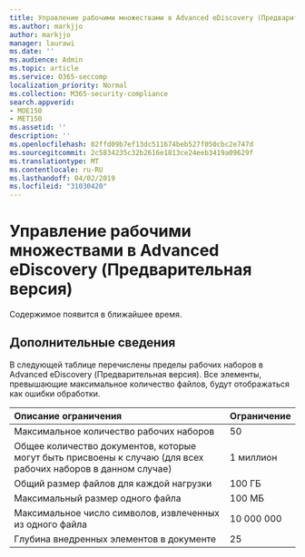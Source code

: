 ```yaml
---
title: Управление рабочими множествами в Advanced eDiscovery (Предварительная версия)
ms.author: markjjo
author: markjjo
manager: laurawi
ms.date: ''
ms.audience: Admin
ms.topic: article
ms.service: O365-seccomp
localization_priority: Normal
ms.collection: M365-security-compliance
search.appverid:
- MOE150
- MET150
ms.assetid: ''
description: ''
ms.openlocfilehash: 02ffd09b7ef13dc511674beb527f050cbc2e747d
ms.sourcegitcommit: 2c5834235c32b2616e1813ce24eeb3419a09629f
ms.translationtype: MT
ms.contentlocale: ru-RU
ms.lasthandoff: 04/02/2019
ms.locfileid: "31030420"
---
```

# <a name="manage-working-sets-in-advanced-ediscovery-preview"></a>Управление рабочими множествами в Advanced eDiscovery (Предварительная версия)  

Содержимое появится в ближайшее время.

## <a name="more-information"></a>Дополнительные сведения

В следующей таблице перечислены пределы рабочих наборов в Advanced eDiscovery (Предварительная версия).  Все элементы, превышающие максимальное количество файлов, будут отображаться как ошибки обработки.
    
  |**Описание ограничения**|**Ограничение**|
  |:-----|:-----|
  |Максимальное количество рабочих наборов  <br/> |50  <br/> |
  |Общее количество документов, которые могут быть присвоены к случаю (для всех рабочих наборов в данном случае)  <br/> |1 миллион  <br/> |
  |Общий размер файлов для каждой нагрузки  <br/> |100 ГБ  <br/> |
  |Максимальный размер одного файла   <br/> |100 МБ  <br/> |
  |Максимальное число символов, извлеченных из одного файла  <br/> |10 000 000  <br/> |
  |Глубина внедренных элементов в документе  <br/> |25  <br/> |
  

